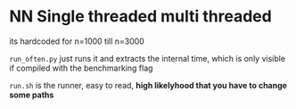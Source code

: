 # NN Single threaded multi threaded

its hardcoded for n=1000 till n=3000

`run_often.py` just runs it and extracts the internal time, which is only visible if compiled with the benchmarking flag

`run.sh` is the runner, easy to read, **high likelyhood that you have to change some paths**
